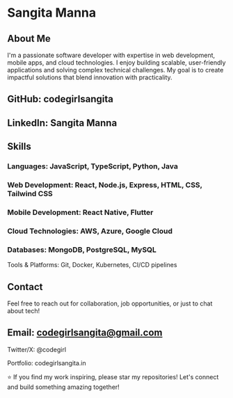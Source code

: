 # Sangita Manna

## About Me

I'm a passionate software developer with expertise in web development, mobile apps, and cloud technologies. I enjoy building scalable, user-friendly applications and solving complex technical challenges. My goal is to create impactful solutions that blend innovation with practicality.





## GitHub: codegirlsangita



## LinkedIn: Sangita Manna




## Skills





### Languages: JavaScript, TypeScript, Python, Java



### Web Development: React, Node.js, Express, HTML, CSS, Tailwind CSS



### Mobile Development: React Native, Flutter



### Cloud Technologies: AWS, Azure, Google Cloud



### Databases: MongoDB, PostgreSQL, MySQL



Tools & Platforms: Git, Docker, Kubernetes, CI/CD pipelines



## Contact

Feel free to reach out for collaboration, job opportunities, or just to chat about tech!





## Email: codegirlsangita@gmail.com



Twitter/X: @codegirl



Portfolio: codegirlsangita.in



⭐ If you find my work inspiring, please star my repositories!
Let's connect and build something amazing together!
